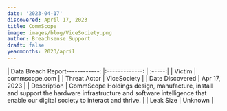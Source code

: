 ```yaml
---
date: '2023-04-17'
discovered: April 17, 2023
title: CommScope
image: images/blog/ViceSociety.png
author: Breachsense Support
draft: false
yearmonths: 2023/april
---
```


| Data Breach Report------------:     |:-------------:    | :-----:|
| Victim      | commscope.com      | 
| Threat Actor      | ViceSociety      | 
| Date Discovered      | Apr 17, 2023      | 
| Description      | CommScope Holdings design, manufacture, install and support the hardware infrastructure and software intelligence that enable our digital society to interact and thrive.      | 
| Leak Size      | Unknown      | 

